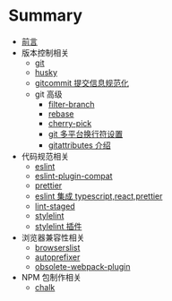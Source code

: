 # Summary

- [前言](README.md)
- 版本控制相关
  - [git](版本控制相关/git.md)
  - [husky](版本控制相关/husky.md)
  - [gitcommit 提交信息规范化](版本控制相关/gitcommit提交信息规范化.md)
  - git 高级
    - [filter-branch](版本控制相关/git高级/filter-branch.md)
    - [rebase](版本控制相关/git高级/rebase.md)
    - [cherry-pick](版本控制相关/git高级/cherry-pick.md)
    - [git 多平台换行符设置](版本控制相关/git高级/git-eol-config.md)
    - [gitattributes 介绍](版本控制相关/git高级/gitattributes介绍.md)
- 代码规范相关
  - [eslint](代码规范相关/eslint.md)
  - [eslint-plugin-compat](代码规范相关/eslint-plugin-compat.md)
  - [prettier](代码规范相关/prettier.md)
  - [eslint 集成 typescript,react,prettier](代码规范相关/eslint集成ts,react,prettier.md)
  - [lint-staged](代码规范相关/lint-staged.md)
  - [stylelint](代码规范相关/stylelint.md)
  - [stylelint 插件](代码规范相关/stylelint插件.md)
- 浏览器兼容性相关
  - [browserslist](浏览器兼容性相关/browserslist.md)
  - [autoprefixer](浏览器兼容性相关/autoprefixer.md)
  - [obsolete-webpack-plugin](浏览器兼容性相关/obsolete-webpack-plugin.md)
- NPM 包制作相关
  - [chalk](制作nodejs工具包相关/chalk.md)
